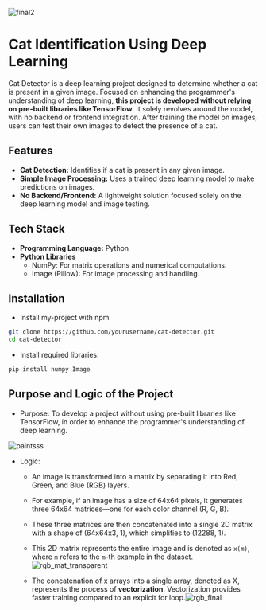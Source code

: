 
![final2](https://github.com/user-attachments/assets/ad3461d4-1af6-4d4f-99e5-915f51c6b5d0)


# Cat Identification Using Deep Learning

Cat Detector is a deep learning project designed to determine whether a cat is present in a given image. Focused on enhancing the programmer's understanding of deep learning, **this project is developed without relying on pre-built libraries like TensorFlow**. It solely revolves around the model, with no backend or frontend integration. After training the model on images, users can test their own images to detect the presence of a cat.

## Features

- **Cat Detection:** Identifies if a cat is present in any given image.
- **Simple Image Processing:** Uses a trained deep learning model to make predictions on images.
- **No Backend/Frontend:** A lightweight solution focused solely on the deep learning model and image testing.


## Tech Stack

- **Programming Language:** Python
- **Python Libraries**
    - NumPy: For matrix operations and numerical computations.
    - Image (Pillow): For image processing and handling.


## Installation

- Install my-project with npm

```bash
git clone https://github.com/yourusername/cat-detector.git
cd cat-detector
```
- Install required libraries:
```bash
pip install numpy Image
```


## Purpose and Logic of the Project



- Purpose: To develop a project without using pre-built libraries like TensorFlow, in order to enhance the programmer's understanding of deep learning.

![paintsss](https://github.com/user-attachments/assets/e21ec42d-e0a2-4ba0-b05d-e2d6a0160605)
- Logic: 
    - An image is transformed into a matrix by separating it into Red, Green, and Blue (RGB) layers.
    - For example, if an image has a size of 64x64 pixels, it generates three 64x64 matrices—one for each color channel (R, G, B).
    - These three matrices are then concatenated into a single 2D matrix with a shape of (64x64x3, 1), which simplifies to (12288, 1).
    - This 2D matrix represents the entire image and is denoted as `x(m)`, where `m` refers to the `m`-th example in the dataset. 
    ![rgb_mat_transparent](https://github.com/user-attachments/assets/c265adde-2589-4aca-8ad2-6adb527ad6b2)    

    - The concatenation of x arrays into a single array, denoted as X, represents the process of **vectorization**. Vectorization provides faster training compared to an explicit for loop.![rgb_final](https://github.com/user-attachments/assets/8bd90896-283b-4e07-b2bb-4b374ee8c4c6)






